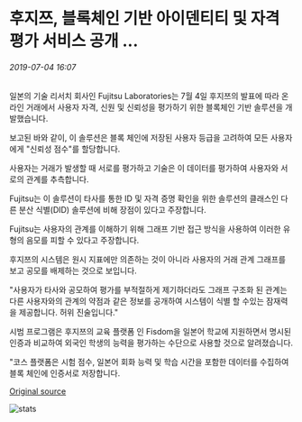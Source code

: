 # 후지쯔, 블록체인 기반 아이덴티티 및 자격 평가 서비스 공개 ...

###### 2019-07-04 16:07

일본의 기술 리서치 회사인 Fujitsu Laboratories는 7월 4일 후지쯔의 발표에 따라 온라인 거래에서 사용자 자격, 신원 및 신뢰성을 평가하기 위한 블록체인 기반 솔루션을 개발했습니다.

보고된 바와 같이, 이 솔루션은 블록 체인에 저장된 사용자 등급을 고려하여 모든 사용자에게 "신뢰성 점수"를 할당합니다.

사용자는 거래가 발생할 때 서로를 평가하고 기술은 이 데이터를 평가하여 사용자와 서로의 관계를 추측합니다.

Fujitsu는 이 솔루션이 타사를 통한 ID 및 자격 증명 확인을 위한 솔루션의 클래스인 다른 분산 식별(DID) 솔루션에 비해 장점이 있다고 주장합니다.

Fujitsu는 사용자의 관계를 이해하기 위해 그래프 기반 접근 방식을 사용하여 이러한 유형의 음모를 피할 수 있다고 주장합니다.

후지쯔의 시스템은 원시 지표에만 의존하는 것이 아니라 사용자의 거래 관계 그래프를 보고 공모를 배제하는 것으로 보입니다.

"사용자가 타사와 공모하여 평가를 부적절하게 제기하더라도 그래프 구조화 된 관계는 다른 사용자와의 관계의 약점과 같은 정보를 공개하여 시스템이 식별 할 수있는 잠재력을 제공합니다. 허위 진술입니다."

시범 프로그램은 후지쯔의 교육 플랫폼 인 Fisdom을 일본어 학교에 지원하면서 명시된 인증과 비교하여 외국인 학생의 능력을 평가하는 수단으로 사용할 것으로 알려졌습니다.

"코스 플랫폼은 시험 점수, 일본어 회화 능력 및 학습 시간을 포함한 데이터를 수집하여 블록 체인에 인증서로 저장합니다.

[Original source](https://cointelegraph.com/news/fujitsu-unveils-blockchain-based-identity-and-credential-rating-service)

![stats](https://c.statcounter.com/11760860/0/a89fa40b/1/ "stats")
